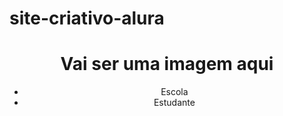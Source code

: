 # site-criativo-alura
<!DOCTYPE html>
<html lang="en">
<head>
    <meta charset="UTF-8">
    <meta http-equiv="X-UA-Compatible" content="IE=edge">
    <meta name="viewport" content="width=device-width, initial-scale=1.0">
    <title>Document</title>
    <link rel="stylesheet" href="style.css">
</head>
<body>
    <header>
        <h1>Vai ser uma imagem aqui</h1>
        <ul>
            <li>Escola</li>
            <li>Estudante</li>
        </ul>
    </header>

</body>
</html>
<link rel="stylesheet" href="style.css">
<!DOCTYPE html>
<html lang="en">
<head>
    <meta charset="UTF-8">
    <meta http-equiv="X-UA-Compatible" content="IE=edge">
    <meta name="viewport" content="width=device-width, initial-scale=1.0">
    <title>Document</title>
</head>
<body>


</body>
</html>
